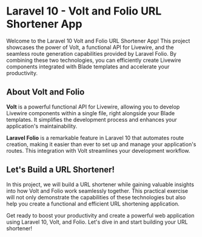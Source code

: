 # Laravel 10 - Volt and Folio URL Shortener App

Welcome to the Laravel 10 Volt and Folio URL Shortener App! This project showcases the power of Volt, a functional API for Livewire, and the seamless route generation capabilities provided by Laravel Folio. By combining these two technologies, you can efficiently create Livewire components integrated with Blade templates and accelerate your productivity.

## About Volt and Folio

**Volt** is a powerful functional API for Livewire, allowing you to develop Livewire components within a single file, right alongside your Blade templates. It simplifies the development process and enhances your application's maintainability.

**Laravel Folio** is a remarkable feature in Laravel 10 that automates route creation, making it easier than ever to set up and manage your application's routes. This integration with Volt streamlines your development workflow.

## Let's Build a URL Shortener!

In this project, we will build a URL shortener while gaining valuable insights into how Volt and Folio work seamlessly together. This practical exercise will not only demonstrate the capabilities of these technologies but also help you create a functional and efficient URL shortening application.

Get ready to boost your productivity and create a powerful web application using Laravel 10, Volt, and Folio. Let's dive in and start building your URL shortener!
